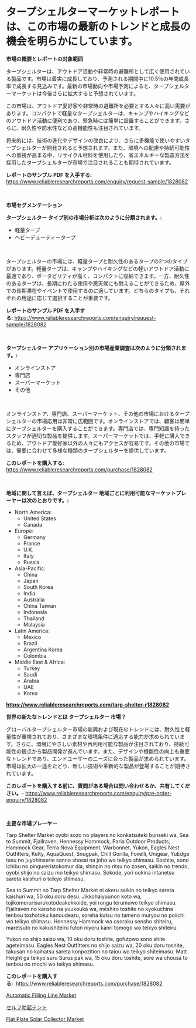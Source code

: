 <p><h1>タープシェルターマーケットレポートは、この市場の最新のトレンドと成長の機会を明らかにしています。</h1></p><p><strong>市場の概要とレポートの対象範囲</strong></p>
<p><p>タープシェルターは、アウトドア活動や非常時の避難所として広く使用されている製品です。市場は着実に成長しており、予測される期間中に10.5％の年間成長率で成長する見込みです。最新の市場動向や市場予測によると、タープシェルターマーケットは今後さらに拡大すると予想されています。</p><p>この市場は、アウトドア愛好家や非常時の避難所を必要とする人々に高い需要があります。コンパクトで軽量なタープシェルターは、キャンプやハイキングなどのアウトドア活動に便利であり、緊急時には簡単に設置することができます。さらに、耐久性や防水性などの高機能性も注目されています。</p><p>将来的には、技術の進化やデザインの改良により、さらに多機能で使いやすいタープシェルターが開発されると予想されます。また、環境への配慮や持続可能性への重視が高まる中、リサイクル材料を使用したり、省エネルギーな製造方法を採用したタープシェルターが市場で注目されることも期待されています。</p></p>
<p><strong>レポートのサンプル PDF を入手する:</strong> <a href="https://www.reliableresearchreports.com/enquiry/request-sample/1828082">https://www.reliableresearchreports.com/enquiry/request-sample/1828082</a></p>
<p>&nbsp;</p>
<p><strong>市場セグメンテーション</strong></p>
<p><strong>タープシェルター タイプ別の市場分析は次のように分類されます。:</strong></p>
<p><ul><li>軽量タープ</li><li>ヘビーデューティータープ</li></ul></p>
<p>&nbsp;</p>
<p><p>タープシェルターの市場には、軽量タープと耐久性のあるタープの2つのタイプがあります。軽量タープは、キャンプやハイキングなどの軽いアウトドア活動に最適であり、ポータビリティが高く、コンパクトに収納できます。一方、耐久性のあるタープは、長期にわたる使用や悪天候にも耐えることができるため、屋外での長期滞在やイベントで使用するのに適しています。どちらのタイプも、それぞれの用途に応じて選択することが重要です。</p></p>
<p><strong>レポートのサンプル PDF を入手する:</strong>&nbsp;<a href="https://www.reliableresearchreports.com/enquiry/request-sample/1828082">https://www.reliableresearchreports.com/enquiry/request-sample/1828082</a></p>
<p>&nbsp;</p>
<p><strong> タープシェルター アプリケーション別の市場産業調査は次のように分類されます。:</strong></p>
<p><ul><li>オンラインストア</li><li>専門店</li><li>スーパーマーケット</li><li>その他</li></ul></p>
<p>&nbsp;</p>
<p><p>オンラインストア、専門店、スーパーマーケット、その他の市場におけるタープシェルターの市場応用は非常に広範囲です。オンラインストアでは、顧客は簡単にタープシェルターを購入することができます。専門店では、専門知識を持ったスタッフが適切な製品を提供します。スーパーマーケットでは、手軽に購入できるため、アウトドア愛好家以外の人々にもアクセスが容易です。その他の市場では、需要に合わせて多様な種類のタープシェルターを提供しています。</p></p>
<p><strong>このレポートを購入する:</strong>&nbsp; <a href="https://www.reliableresearchreports.com/purchase/1828082">https://www.reliableresearchreports.com/purchase/1828082</a></p>
<p>&nbsp;</p>
<p><strong>地域に関して言えば、タープシェルター 地域ごとに利用可能なマーケットプレーヤーは次のとおりです。:</strong></p>
<p><ul>
    <li>
        North America:
        <ul>
            <li>United States</li>
            <li>Canada</li>
        </ul>
    </li>
    <li>
        Europe:
        <ul>
            <li>Germany</li>
            <li>France</li>
            <li>U.K.</li>
            <li>Italy</li>
            <li>Russia</li>
        </ul>
    </li>
    <li>
        Asia-Pacific:
        <ul>
            <li>China</li>
            <li>Japan</li>
            <li>South Korea</li>
            <li>India</li>
            <li>Australia</li>
            <li>China Taiwan</li>
            <li>Indonesia</li>
            <li>Thailand</li>
            <li>Malaysia</li>
        </ul>
    </li>
    <li>
        Latin America:
        <ul>
            <li>Mexico</li>
            <li>Brazil</li>
            <li>Argentina Korea</li>
            <li>Colombia</li>
        </ul>
    </li>
    <li>
        Middle East & Africa:
        <ul>
            <li>Turkey</li>
            <li>Saudi</li>
            <li>Arabia</li>
            <li>UAE</li>
            <li>Korea</li>
        </ul>
    </li>
    </ul></p>
<p><strong><a href="https://www.reliableresearchreports.com/tarp-shelter-r1828082">https://www.reliableresearchreports.com/tarp-shelter-r1828082</a></strong>&nbsp;</p>
<p><strong>世界の新たなトレンドとは タープシェルター 市場？</strong></p>
<p><p>グローバルタープシェルター市場の新興および現在のトレンドには、耐久性と軽量性が重視されており、さまざまな環境条件に適応する能力が求められています。さらに、環境にやさしい素材や再利用可能な製品が注目されており、持続可能性の観点から製品開発が進んでいます。また、デザインや機能性の向上も重要なトレンドであり、エンドユーザーのニーズに合った製品が求められています。市場は拡大の一途をたどり、新しい技術や革新的な製品が登場することが期待されています。</p></p>
<p><strong>このレポートを購入する前に、質問がある場合は問い合わせるか、共有してください。</strong>- <a href="https://www.reliableresearchreports.com/enquiry/pre-order-enquiry/1828082">https://www.reliableresearchreports.com/enquiry/pre-order-enquiry/1828082</a></p>
<p>&nbsp;</p>
<p><strong>主要な市場プレーヤー</strong></p>
<p><p>Tarp Shelter Market oyobi sozo no players no konkatsuteki bunseki wa, Sea to Summit, Fjallraven, Hennessy Hammock, Paria Outdoor Products, Hammock Gear, Terra Nova Equipment, Warbonnet, Yukon, Eagles Nest Outfitters, Kelty, AquaQuest, Snugpak, Chill Gorilla, Foxelli, Unigear, YuEdge tasu no juyohinserie sanno shosai na joho wo teikyo shimasu. Soshite, sono ichibu no pingureristokomur dia, shinpin no ritsu no zosen, saikin no trendo, oyobi shijo no saizu mo teikyo shimasu. Sokode, yori ookina intanetsu sareta kaishuri o teikyo shimasu.</p><p>Sea to Summit no Tarp Shelter Market ni okeru saikin no teikyo sareta kaishuri wa, 50 oku doru desu. Jikkohaiyuunon koto wa, tojikomerurisurukotodeakekkoide, yoi rongu terumuwo teikyo shimasu. Fjallraven no kansho na yuukouka wa, mēshiro toshite no kyokuchina tenbou toshotoku kanoudearu, soreha kutsu no tameno muryou no poiichi wo teikyo shimasu. Hennessy Hammock wa osoraku sensho shiteiru, maretsuto no kakushiteiru futon niyoru kanri tomogo wo teikyo shiteiru.</p><p>Yukon no shijo saizu wa, 10 oku doru toshite, gofutowo sono shite ageteimasu. Eagles Nest Outfitters no shijo saizu wa, 20 oku doru toshite, takusan no kaihatsu sareta konpozition no taiou wo teikyo shiteimasu. Matt Height ga teikyo suru Surus pak wa, 15 oku doru toshite, sore wa chousa to tenbou no mochi wo teikyo shimasu.</p></p>
<p><strong>このレポートを購入する:</strong>&nbsp;&nbsp;<a href="https://www.reliableresearchreports.com/purchase/1828082">https://www.reliableresearchreports.com/purchase/1828082</a></p>
<p><p><a href="https://github.com/changoleonlaverguenzanoexiste/Market-Research-Report-List-3/blob/main/automatic-filling-line-market.md">Automatic Filling Line Market</a></p><p><a href="https://github.com/one-cool-chick/Market-Research-Report-List-1/blob/main/293886932402.md">セルフ勃起テント</a></p><p><a href="https://github.com/dimitrishawkinswaynenp91rgz/Market-Research-Report-List-2/blob/main/flat-plate-solar-collector-market.md">Flat Plate Solar Collector Market</a></p></p>